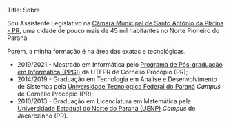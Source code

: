 Title: Sobre

Sou Assistente Legislativo na [Câmara Municipal de Santo Antônio da Platina - PR](https://www.santoantoniodaplatina.pr.leg.br), uma cidade de pouco mais de 45 mil habitantes no Norte Pioneiro do Paraná.

Porém, a minha formação é na área das exatas e tecnológicas.

- 2019/2021 - Mestrado em Informática pelo [Programa de Pós-graduação em Informática (PPGI)](http://www.utfpr.edu.br/cursos/coordenacoes/stricto-sensu/ppgi-cp) da UTFPR de Cornélio Procópio (PR);
- 2014/2019 - Graduação em Tecnologia em Análise e Desenvolvimento de Sistemas pela [Universidade Tecnológica Federal do Paraná](http://portal.utfpr.edu.br/) *Campus* de Cornélio Procópio (PR);
- 2010/2013 - Graduação em Licenciatura em Matemática pela [Universidade Estadual do Norte do Paraná (UENP)](https://uenp.edu.br) *Campus* de Jacarezinho (PR).
